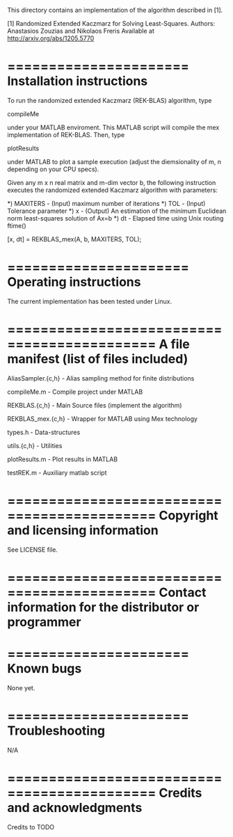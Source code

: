 This directory contains an implementation of the algorithm described in [1].

[1] Randomized Extended Kaczmarz for Solving Least-Squares.
    Authors: Anastasios Zouzias and Nikolaos Freris
    Available at http://arxiv.org/abs/1205.5770


======================
Installation instructions
======================

To run the randomized extended Kaczmarz (REK-BLAS) algorithm, type

compileMe

under your MATLAB enviroment. This MATLAB script will compile the mex implementation of REK-BLAS. Then, type

plotResults

under MATLAB to plot a sample execution (adjust the diemsionality of m, n depending on your CPU specs).

Given any m x n real matrix and m-dim vector b, the following instruction executes the randomized extended Kaczmarz algorithm with parameters:

*) MAXITERS - (Input) maximum number of iterations
*) TOL      - (Input) Tolerance parameter
*) x        - (Output) An estimation of the minimum Euclidean norm least-squares solution of Ax=b
*) dt       - Elapsed time using Unix routing ftime()

[x, dt] = REKBLAS_mex(A, b, MAXITERS, TOL);

======================
Operating instructions
======================

The current implementation has been tested under Linux.

============================================
A file manifest (list of files included)
============================================

AliasSampler.{c,h} - Alias sampling method for finite distributions

compileMe.m        - Compile project under MATLAB

REKBLAS.{c,h}      - Main Source files (implement the algorithm)

REKBLAS_mex.{c,h}  - Wrapper for MATLAB using Mex technology

types.h            - Data-structures

utils.{c,h}        - Utilities

plotResults.m      - Plot results in MATLAB

testREK.m          - Auxiliary matlab script

============================================
Copyright and licensing information
============================================

See LICENSE file.

============================================
Contact information for the distributor or programmer
============================================


======================
Known bugs
======================

None yet.

======================
Troubleshooting
======================
N/A

============================================
Credits and acknowledgments
============================================

Credits to TODO
